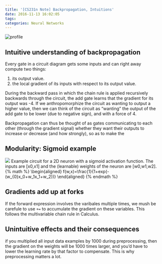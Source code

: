 ```yaml
---
title: '[CS231n Note] Backpropagation, Intuitions'
date: 2016-11-13 16:02:05
tags:
categories: Neural Networks
---
```

![profile](/images/Note-CS231n-Backpropagation-Intuitions-f1.png)
<!-- more -->
## Intuitive understanding of backpropagation
Every gate in a circuit diagram gets some inputs and can right away compute two things: 
1. its output value.
2. the local gradient of its inputs with respect to its output value.

During the backward pass in which the chain rule is applied recursively backwards through the circuit, the add gate learns that the gradient for its output was -4. If we anthropomorphize the circuit as wanting to output a higher value, then we can think of the circuit as “wanting” the output of the add gate to be lower (due to negative sign), and with a force of 4.

Backpropagation can thus be thought of as gates communicating to each other (through the gradient signal) whether they want their outputs to increase or decrease (and how strongly), so as to make the 

## Modularity: Sigmoid example
![](/images/Note-CS231n-Backpropagation-Intuitions-f2.png)
Example circuit for a 2D neuron with a sigmoid activation function. The inputs are [x0,x1] and the (learnable) weights of the neuron are [w0,w1,w2]. 
{% math %} 
\begin{aligned}
f(w,x)=\frac{1}{1+exp(-(w_{0}x_0+w_1x_1+w_2))}
\end{aligned}
{% endmath %}

## Gradients add up at forks
If the forward expression involves the varibales multiple times, we mush be carefule to use `+=` to accumulate the gradient on these variables. This follows the multivariable chain rule in Calculus.

## Unintuitive effects and their consequences
if you multiplied all input data examples by 1000 during preprocessing, then the gradient on the weights will be 1000 times larger, and you’d have to lower the learning rate by that factor to compensate. This is why preprocessing matters a lot.


